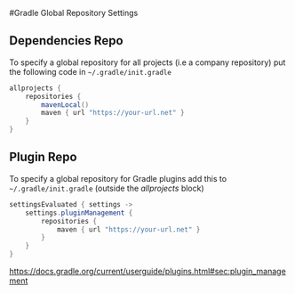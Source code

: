 #Gradle Global Repository Settings

## Dependencies Repo

To specify a global repository for all projects (i.e a company repository) put the following code in `~/.gradle/init.gradle`

```groovy
allprojects {
    repositories {
        mavenLocal()
        maven { url "https://your-url.net" }
    }
}
```



## Plugin Repo

To specify a global repository for Gradle plugins add this to `~/.gradle/init.gradle` 
(outside the *allprojects* block)

```groovy
settingsEvaluated { settings ->
    settings.pluginManagement {
        repositories {
            maven { url "https://your-url.net" }   
        }
    }
}
```

<https://docs.gradle.org/current/userguide/plugins.html#sec:plugin_management>